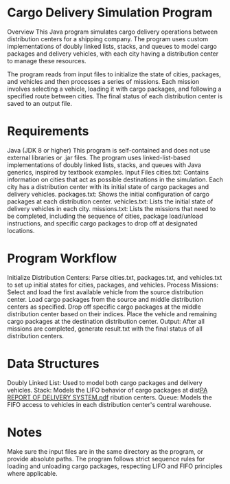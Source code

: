# Cargo Delivery Simulation Program #
Overview
This Java program simulates cargo delivery operations between distribution centers for a shipping company. The program uses custom implementations of doubly linked lists, stacks, and queues to model cargo packages and delivery vehicles, with each city having a distribution center to manage these resources.

The program reads from input files to initialize the state of cities, packages, and vehicles and then processes a series of missions. Each mission involves selecting a vehicle, loading it with cargo packages, and following a specified route between cities. The final status of each distribution center is saved to an output file.

# Requirements
Java (JDK 8 or higher)
This program is self-contained and does not use external libraries or .jar files.
The program uses linked-list-based implementations of doubly linked lists, stacks, and queues with Java generics, inspired by textbook examples.
Input Files
cities.txt: Contains information on cities that act as possible destinations in the simulation. Each city has a distribution center with its initial state of cargo packages and delivery vehicles.
packages.txt: Shows the initial configuration of cargo packages at each distribution center.
vehicles.txt: Lists the initial state of delivery vehicles in each city.
missions.txt: Lists the missions that need to be completed, including the sequence of cities, package load/unload instructions, and specific cargo packages to drop off at designated locations.

# Program Workflow
Initialize Distribution Centers: Parse cities.txt, packages.txt, and vehicles.txt to set up initial states for cities, packages, and vehicles.
Process Missions:
Select and load the first available vehicle from the source distribution center.
Load cargo packages from the source and middle distribution centers as specified.
Drop off specific cargo packages at the middle distribution center based on their indices.
Place the vehicle and remaining cargo packages at the destination distribution center.
Output: After all missions are completed, generate result.txt with the final status of all distribution centers.

# Data Structures
Doubly Linked List: Used to model both cargo packages and delivery vehicles.
Stack: Models the LIFO behavior of cargo packages at dist[PA REPORT OF DELIVERY SYSTEM.pdf](https://github.com/user-attachments/files/17690716/PA.REPORT.OF.DELIVERY.SYSTEM.pdf)
ribution centers.
Queue: Models the FIFO access to vehicles in each distribution center's central warehouse.

# Notes
Make sure the input files are in the same directory as the program, or provide absolute paths.
The program follows strict sequence rules for loading and unloading cargo packages, respecting LIFO and FIFO principles where applicable.
